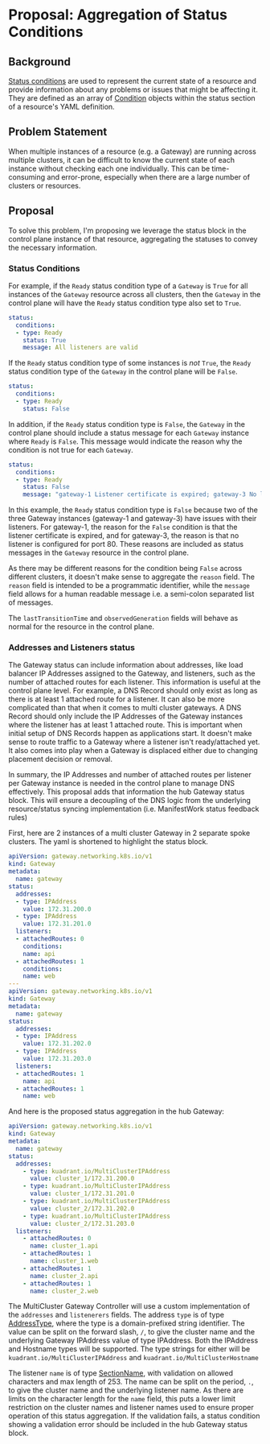 # Proposal: Aggregation of Status Conditions

## Background

[Status conditions](https://github.com/kubernetes/community/blob/master/contributors/devel/sig-architecture/api-conventions.md#typical-status-properties) are used to represent the current state of a resource and provide information about any problems or issues that might be affecting it. They are defined as an array of [Condition](https://pkg.go.dev/k8s.io/apimachinery@v0.26.3/pkg/apis/meta/v1#Condition) objects within the status section of a resource's YAML definition.

## Problem Statement

When multiple instances of a resource (e.g. a Gateway) are running across multiple clusters, it can be difficult to know the current state of each instance without checking each one individually. This can be time-consuming and error-prone, especially when there are a large number of clusters or resources.

## Proposal

To solve this problem, I'm proposing we leverage the status block in the control plane instance of that resource, aggregating the statuses to convey the necessary information.

### Status Conditions

For example, if the `Ready` status condition type of a `Gateway` is `True` for all instances of the `Gateway` resource across all clusters, then the `Gateway` in the control plane will have the `Ready` status condition type also set to `True`.

```yaml
status:
  conditions:
  - type: Ready
    status: True
    message: All listeners are valid
```

If the `Ready` status condition type of some instances is *not* `True`, the `Ready` status condition type of the `Gateway` in the control plane will be `False`.

```yaml
status:
  conditions:
  - type: Ready
    status: False
```

In addition, if the `Ready` status condition type is `False`, the `Gateway` in the control plane should include a status message for each `Gateway` instance where `Ready` is `False`. This message would indicate the reason why the condition is not true for each `Gateway`.

```yaml
status:
  conditions:
  - type: Ready
    status: False
    message: "gateway-1 Listener certificate is expired; gateway-3 No listener configured for port 80"
```

In this example, the `Ready` status condition type is `False` because two of the three Gateway instances (gateway-1 and gateway-3) have issues with their listeners. For gateway-1, the reason for the `False` condition is that the listener certificate is expired, and for gateway-3, the reason is that no listener is configured for port 80. These reasons are included as status messages in the `Gateway` resource in the control plane.

As there may be different reasons for the condition being `False` across different clusters, it doesn't make sense to aggregate the `reason` field. The `reason` field is intended to be a programmatic identifier, while the `message` field allows for a human readable message i.e. a semi-colon separated list of messages.

The `lastTransitionTime` and `observedGeneration` fields will behave as normal for the resource in the control plane.

### Addresses and Listeners status

The Gateway status can include information about addresses, like load balancer IP Addresses assigned to the Gateway,
and listeners, such as the number of attached routes for each listener.
This information is useful at the control plane level.
For example, a DNS Record should only exist as long as there is at least 1 attached route for a listener.
It can also be more complicated than that when it comes to multi cluster gateways.
A DNS Record should only include the IP Addresses of the Gateway instances where the listener has at least 1 attached route.
This is important when initial setup of DNS Records happen as applications start.
It doesn't make sense to route traffic to a Gateway where a listener isn't ready/attached yet.
It also comes into play when a Gateway is displaced either due to changing placement decision or removal.

In summary, the IP Addresses and number of attached routes per listener per Gateway instance is needed in the control plane to manage DNS effectively.
This proposal adds that information the hub Gateway status block.
This will ensure a decoupling of the DNS logic from the underlying resource/status syncing implementation (i.e. ManifestWork status feedback rules)

First, here are 2 instances of a multi cluster Gateway in 2 separate spoke clusters.
The yaml is shortened to highlight the status block.

```yaml
apiVersion: gateway.networking.k8s.io/v1
kind: Gateway
metadata:
  name: gateway
status:
  addresses:
  - type: IPAddress
    value: 172.31.200.0
  - type: IPAddress
    value: 172.31.201.0
  listeners:
  - attachedRoutes: 0
    conditions:
    name: api
  - attachedRoutes: 1
    conditions:
    name: web
---
apiVersion: gateway.networking.k8s.io/v1
kind: Gateway
metadata:
  name: gateway
status:
  addresses:
  - type: IPAddress
    value: 172.31.202.0
  - type: IPAddress
    value: 172.31.203.0
  listeners:
  - attachedRoutes: 1
    name: api
  - attachedRoutes: 1
    name: web
```

And here is the proposed status aggregation in the hub Gateway:

```yaml
apiVersion: gateway.networking.k8s.io/v1
kind: Gateway
metadata:
  name: gateway
status:
  addresses:
    - type: kuadrant.io/MultiClusterIPAddress
      value: cluster_1/172.31.200.0
    - type: kuadrant.io/MultiClusterIPAddress
      value: cluster_1/172.31.201.0
    - type: kuadrant.io/MultiClusterIPAddress
      value: cluster_2/172.31.202.0
    - type: kuadrant.io/MultiClusterIPAddress
      value: cluster_2/172.31.203.0
  listeners:
    - attachedRoutes: 0
      name: cluster_1.api
    - attachedRoutes: 1
      name: cluster_1.web
    - attachedRoutes: 1
      name: cluster_2.api
    - attachedRoutes: 1
      name: cluster_2.web
```

The MultiCluster Gateway Controller will use a custom implementation of the `addresses` and `listenerers` fields.
The address `type` is of type [AddressType](https://github.com/kubernetes-sigs/gateway-api/blob/f883de997b88dd6ee138930198542da8a9b2f634/apis/v1beta1/shared_types.go#L552), where the type is a domain-prefixed string identifier.
The value can be split on the forward slash, `/`, to give the cluster name and the underlying Gateway IPAddress value of type IPAddress.
Both the IPAddress and Hostname types will be supported.
The type strings for either will be `kuadrant.io/MultiClusterIPAddress` and `kuadrant.io/MultiClusterHostname`

The listener `name` is of type [SectionName](https://github.com/kubernetes-sigs/gateway-api/blob/f883de997b88dd6ee138930198542da8a9b2f634/apis/v1beta1/shared_types.go#L484), with validation on allowed characters and max length of 253.
The name can be split on the period, `.`, to give the cluster name and the underlying listener name.
As there are limits on the character length for the `name` field, this puts a lower limit restriction on the cluster names and listener names used to ensure proper operation of this status aggregation.
If the validation fails, a status condition showing a validation error should be included in the hub Gateway status block.
